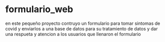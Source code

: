 # formulario_web
en este pequeño proyecto contruyo un formulario para tomar sintomas de covid  y enviarlos a una base de datos para su tratamiento de datos y dar una respueta y atencion a los usuarios que llenaron el formulario
